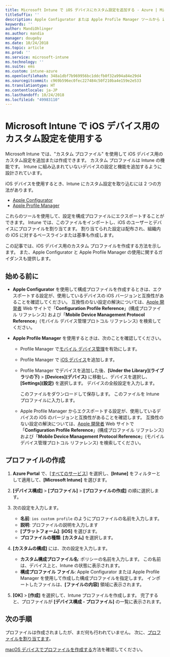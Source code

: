 ```yaml
---
title: Microsoft Intune で iOS デバイスにカスタム設定を追加する - Azure | Microsoft Docs
titleSuffix: ''
description: Apple Configurator または Apple Profile Manager ツールから iOS の設定をエクスポートした後、Microsoft Intune にそれらの設定をインポートします。 これらの設定では、iOS デバイスでのカスタム設定と機能を作成、使用、制御できます。 このカスタム プロファイルを組織内の iOS デバイスに割り当てたり配布したりして、ベースラインまたは基準を作成できます。
keywords: ''
author: MandiOhlinger
ms.author: mandia
manager: dougeby
ms.date: 10/24/2018
ms.topic: article
ms.prod: ''
ms.service: microsoft-intune
ms.technology: ''
ms.suite: ems
ms.custom: intune-azure
ms.openlocfilehash: 348a1dbf7b969956bc1ddcfb0f32a994a84e29d4
ms.sourcegitcommit: c969b596ec0fec227484c50f210ba4e159e2e533
ms.translationtype: HT
ms.contentlocale: ja-JP
ms.lasthandoff: 10/24/2018
ms.locfileid: "49983110"
---
```

# <a name="use-custom-settings-for-ios-devices-in-microsoft-intune"></a>Microsoft Intune で iOS デバイス用のカスタム設定を使用する

Microsoft Intune では、"カスタム プロファイル" を使用して iOS デバイス用のカスタム設定を追加または作成できます。 カスタム プロファイルは Intune の機能です。 Intune に組み込まれていないデバイスの設定と機能を追加するように設計されています。

iOS デバイスを使用するとき、Intune にカスタム設定を取り込むには 2 つの方法があります。

- [Apple Configurator](https://itunes.apple.com/app/apple-configurator-2/id1037126344?mt=12)
- [Apple Profile Manager](https://support.apple.com/profile-manager)

これらのツールを使用して、設定を構成プロファイルにエクスポートすることができます。 Intune では、このファイルをインポートし、iOS のユーザーとデバイスにプロファイルを割り当てます。 割り当てられた設定は配布され、組織内の iOS に対するベースラインまたは基準も作成します。

この記事では、iOS デバイス用のカスタム プロファイルを作成する方法を示します。 また、Apple Configurator と Apple Profile Manager の使用に関するガイダンスも提供します。

## <a name="before-you-begin"></a>始める前に

- **Apple Configurator** を使用して構成プロファイルを作成するときは、エクスポートする設定が、使用しているデバイスの iOS バージョンと互換性があることを確認してください。 互換性のない設定の解決については、[Apple 開発者](https://developer.apple.com/) Web サイトで「**Configuration Profile Reference**」(構成プロファイル リファレンス) および「**Mobile Device Management Protocol Reference**」(モバイル デバイス管理プロトコル リファレンス) を検索してください。

- **Apple Profile Manager** を使用するときは、次のことを確認してください。

  - Profile Manager で[モバイル デバイス管理](https://help.apple.com/serverapp/mac/5.7/#/apd05B9B761-D390-4A75-9251-E9AD29A61D0C)を有効にします。
  - Profile Manager で [iOS デバイス](https://help.apple.com/profilemanager/mac/5.7/#/pm9onzap1984)を追加します。
  - Profile Manager でデバイスを追加した後、**[Under the Library]\(ライブラリの下\)** > **[Devices]\(デバイス\)** に移動し、デバイスを選択し、**[Settings]\(設定\)** を選択します。 デバイスの全般設定を入力します。

    このファイルをダウンロードして保存します。 このファイルを Intune プロファイルに入力します。

  - Apple Profile Manager からエクスポートする設定が、使用しているデバイスの iOS のバージョンと互換性があることを確認します。 互換性のない設定の解決については、[Apple 開発者](https://developer.apple.com/) Web サイトで「**Configuration Profile Reference**」(構成プロファイル リファレンス) および「**Mobile Device Management Protocol Reference**」(モバイル デバイス管理プロトコル リファレンス) を検索してください。

## <a name="create-the-profile"></a>プロファイルの作成

1. **Azure Portal** で、[[すべてのサービス]](https://portal.azure.com) を選択し、**[Intune]** をフィルターとして適用して、**[Microsoft Intune]** を選びます。
2. **[デバイス構成]** > **[プロファイル]** > **[プロファイルの作成]** の順に選択します。
3. 次の設定を入力します。

    - **名前**: `ios custom profile` のようにプロファイルの名前を入力します。
    - **説明**: プロファイルの説明を入力します 
    - **[プラットフォーム]**: **[iOS]** を選びます。
    - **プロファイルの種類**: **[カスタム]** を選択します。

4. **[カスタムの構成]** には、次の設定を入力します。

    - **カスタム構成プロファイル名**: ポリシーの名前を入力します。 この名前は、デバイス上と、Intune の状態に表示されます。
    - **構成プロファイル ファイル**: Apple Configurator または Apple Profile Manager を使用して作成した構成プロファイルを指定します。 インポートしたファイルは、**[ファイルの内容]** 領域に表示されます。

5. **[OK]** > **[作成]** を選択して、Intune プロファイルを作成します。 完了すると、プロファイルが **[デバイス構成 - プロファイル]** の一覧に表示されます。

## <a name="next-steps"></a>次の手順

プロファイルは作成されましたが、まだ何も行われていません。 次に、[プロファイルを割り当てます](device-profile-assign.md)。

[macOS デバイスでプロファイルを作成する](custom-settings-macos.md)方法を確認してください。 
